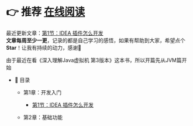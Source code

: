 # 👉 推荐 [在线阅读](https://zhengshuhai.github.io/#/) 

最近更新文章：[第1节：IDEA 插件怎么开发](https://github.com/ZhengShuHai/ZhengShuHai.github.io/blob/project/docs/md/idea-plugin/2021-08-27-%E6%8A%80%E6%9C%AF%E8%B0%83%E7%A0%94IDEA%E6%8F%92%E4%BB%B6%E6%80%8E%E4%B9%88%E5%BC%80%E5%8F%91.md)</br>
**文章每周至少一更**，记录的都是自己学习的感悟，如果有帮助到大家，希望点个**Star**！让我有持续的动力，感谢🤝</br>

由于最近在看《深入理解Java虚拟机 第3版本》这本书，所以开篇先从JVM篇开始

- :memo: 目录

   - 第1章：开发入门
       - [第1节：IDEA 插件怎么开发](https://github.com/ZhengShuHai/ZhengShuHai.github.io/blob/project/docs/md/idea-plugin/2021-08-27-%E6%8A%80%E6%9C%AF%E8%B0%83%E7%A0%94IDEA%E6%8F%92%E4%BB%B6%E6%80%8E%E4%B9%88%E5%BC%80%E5%8F%91.md)
       
   - 第2章：基础功能
